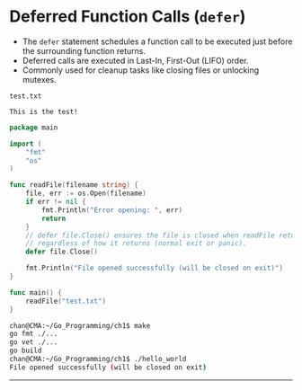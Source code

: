 # Deferred Function Calls (`defer`)

- The `defer` statement schedules a function call to be executed just before the surrounding function returns. 
- Deferred calls are executed in Last-In, First-Out (LIFO) order. 
- Commonly used for cleanup tasks like closing files or unlocking mutexes.

`test.txt`

```
This is the test!
```

```go
package main

import (
	"fmt"
	"os"
)

func readFile(filename string) {
	file, err := os.Open(filename)
	if err != nil {
		fmt.Println("Error opening: ", err)
		return
	}
	// defer file.Close() ensures the file is closed when readFile returns,
	// regardless of how it returns (normal exit or panic).
	defer file.Close()

	fmt.Println("File opened successfully (will be closed on exit)")
}

func main() {
	readFile("test.txt")
}

```

```sh
chan@CMA:~/Go_Programming/ch1$ make
go fmt ./...
go vet ./...
go build 
chan@CMA:~/Go_Programming/ch1$ ./hello_world
File opened successfully (will be closed on exit)
```

---

